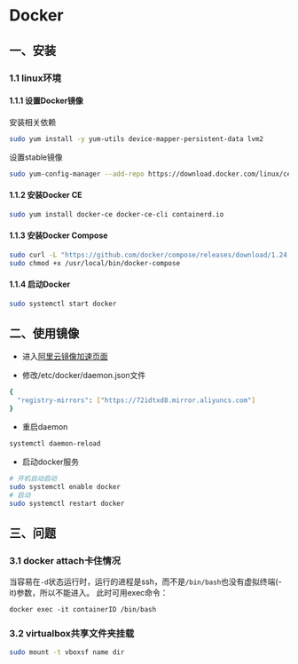 # Docker

## 一、安装

### 1.1 linux环境

#### 1.1.1 设置Docker镜像

安装相关依赖
```bash
sudo yum install -y yum-utils device-mapper-persistent-data lvm2
```

设置stable镜像
```bash
sudo yum-config-manager --add-repo https://download.docker.com/linux/centos/docker-ce.repo
```

#### 1.1.2 安装Docker CE
```bash
sudo yum install docker-ce docker-ce-cli containerd.io
```

#### 1.1.3 安装Docker Compose
```bash
sudo curl -L "https://github.com/docker/compose/releases/download/1.24.0/docker-compose-$(uname -s)-$(uname -m)" -o /usr/local/bin/docker-compose
sudo chmod +x /usr/local/bin/docker-compose
```

#### 1.1.4 启动Docker
```bash
sudo systemctl start docker
```

## 二、使用镜像

- 进入[阿里云镜像加速页面](https://cr.console.aliyun.com/#/accelerator)

- 修改/etc/docker/daemon.json文件
```bash
{
  "registry-mirrors": ["https://72idtxd8.mirror.aliyuncs.com"]
}
```

- 重启daemon
```bash
systemctl daemon-reload
```

- 启动docker服务
```bash
# 开机自动启动
sudo systemctl enable docker
# 启动
sudo systemctl restart docker
```

## 三、问题

### 3.1 docker attach卡住情况
当容易在```-d```状态运行时，运行的进程是ssh，而不是```/bin/bash```也没有虚拟终端(-it)参数，所以不能进入。
此时可用exec命令：
```
docker exec -it containerID /bin/bash
```

### 3.2 virtualbox共享文件夹挂载
```bash
sudo mount -t vboxsf name dir
```